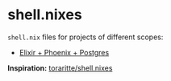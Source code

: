 # shell.nixes

`shell.nix` files for projects of different scopes:

- [Elixir + Phoenix + Postgres](elixir-phoenix-postgres/shell.nix)

**Inspiration:** [toraritte/shell.nixes](https://github.com/toraritte/shell.nixes)
